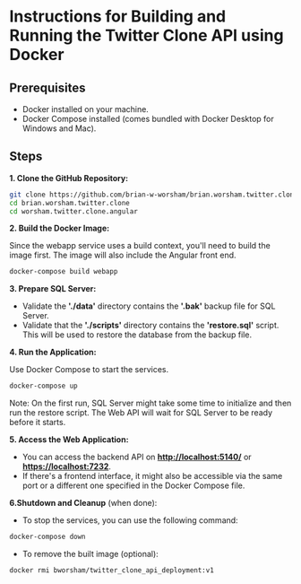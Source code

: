 # Instructions for Building and Running the Twitter Clone API using Docker

## Prerequisites

- Docker installed on your machine.
- Docker Compose installed (comes bundled with Docker Desktop for Windows and Mac).

## Steps

**1. Clone the GitHub Repository:**

```bash
git clone https://github.com/brian-w-worsham/brian.worsham.twitter.clone.git
cd brian.worsham.twitter.clone
cd worsham.twitter.clone.angular
```

**2. Build the Docker Image:**

Since the webapp service uses a build context, you'll need to build the image first. The image will also include the Angular front end.

```bash
docker-compose build webapp
```

**3. Prepare SQL Server:**

- Validate the **'./data'** directory contains the **'.bak'** backup file for SQL Server.
- Validate that the **'./scripts'** directory contains the **'restore.sql'** script.  This will be used to restore the database from the backup file.

**4. Run the Application:**

Use Docker Compose to start the services.

```bash
docker-compose up
```

Note: On the first run, SQL Server might take some time to initialize and then run the restore script. The Web API will wait for SQL Server to be ready before it starts.

**5. Access the Web Application:**

- You can access the backend API on **<http://localhost:5140/>** or **<https://localhost:7232>**.
- If there's a frontend interface, it might also be accessible via the same port or a different one specified in the Docker Compose file.

**6.Shutdown and Cleanup** (when done):

- To stop the services, you can use the following command:

```bash
docker-compose down
```

- To remove the built image (optional):

```bash
docker rmi bworsham/twitter_clone_api_deployment:v1
```
